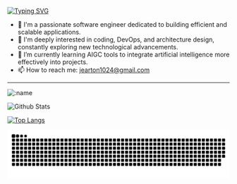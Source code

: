 [![Typing SVG](https://readme-typing-svg.demolab.com?font=Fira+Code&pause=1000&repeat=true&width=435&height=30&lines=Hey+%F0%9F%91%8B%2C+I'm+Jearton)](https://git.io/typing-svg)
- 🔭 I'm a passionate software engineer dedicated to building efficient and scalable applications.
- 👀 I'm deeply interested in coding, DevOps, and architecture design, constantly exploring new technological advancements.
- 🌱 I’m currently learning AIGC tools to integrate artificial intelligence more effectively into projects.
- 📫 How to reach me: jearton1024@gmail.com

---

![:name](https://count.getloli.com/@:name)

![Github Stats](https://github-readme-stats.vercel.app/api?username=jearton&show_icons=true&theme=ambient_gradient)

[![Top Langs](https://github-readme-stats.vercel.app/api/top-langs/?username=jearton&layout=compact)](https://github.com/anuraghazra/github-readme-stats)

<picture>
  <source media="(prefers-color-scheme: dark)" srcset="https://raw.githubusercontent.com/platane/platane/output/github-contribution-grid-snake-dark.svg">
  <source media="(prefers-color-scheme: light)" srcset="https://raw.githubusercontent.com/platane/platane/output/github-contribution-grid-snake.svg">
  <img alt="github contribution grid snake animation" src="https://raw.githubusercontent.com/platane/platane/output/github-contribution-grid-snake.svg">
</picture>

<!---
jearton/jearton is a ✨ special ✨ repository because its `README.md` (this file) appears on your GitHub profile.
You can click the Preview link to take a look at your changes.
--->
